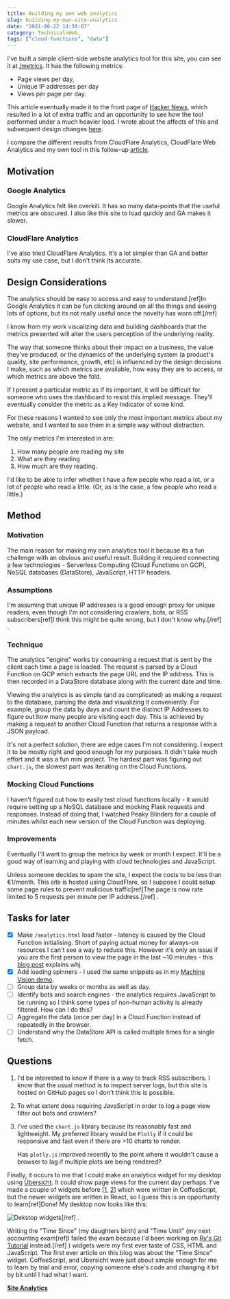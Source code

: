 ```yaml
---
title: Building my own web analytics
slug: building-my-own-site-analytics
date: "2021-06-22 14:30:07"
category: Technical>Web,
tags: ["cloud-functions", "data"]
---
```


I've built a simple client-side website analytics tool for this site, you can
see it at [/metrics](/metrics). It has the following metrics:

- Page views per day,
- Unique IP addresses per day
- Views per page per day.

This article eventually made it to the front page of [Hacker
News](https://news.ycombinator.com/item?id=27686873), which resulted in a lot of
extra traffic and an opportunity to see how the tool performed under a much
heavier load. I wrote about the affects of this and subsequent design changes
[here](/blog/load-testing-web-analytics-tool).

I compare the different results from CloudFlare Analytics, CloudFlare Web
Analytics and my own tool in this follow-up
[article](/blog/validating-cloudflare-analytics).

## Motivation

### Google Analytics

Google Analytics felt like overkill. It has so many data-points that the
useful metrics are obscured. I also like this site to load quickly
and GA makes it slower.

### CloudFlare Analytics

I've also tried CloudFlare Analytics. It's a lot simpler than GA and better
suits my use case, but I don't think its accurate.

## Design Considerations

The analytics should be easy to access and easy to understand.[ref]In Google
Analytics it can be fun clicking around on all the things and seeing lots of
options, but its not really useful once the novelty has worn off.[/ref]

I know from my work visualizing data and building dashboards that the metrics
presented will alter the users perception of the underlying reality.

The way that someone thinks about their impact on a business, the value they've
produced, or the dynamics of the underlying system (a product's quality, site
performance, growth, etc) is influenced by the design decisions I make, such as
which metrics are available, how easy they are to access, or which metrics are
above the fold.

If I present a particular metric as if its important, it will be difficult
for someone who uses the dashboard to resist this implied message. They'll eventually
consider the metric as a Key Indicator of some kind.

For these reasons I wanted to see only the most important metrics about my
website, and I wanted to see them in a simple way without distraction.

The only metrics I'm interested in are:

1.  How many people are reading my site
1.  What are they reading
1.  How much are they reading.

I'd like to be able to infer whether I have a few people who read a lot, or a lot of people
who read a little. (Or, as is the case, a few people who read a little.)

## Method

### Motivation

The main reason for making my own analytics tool it because its a fun challenge
with an obvious and useful result. Building it required connecting a few technologies -
Serverless Computing (Cloud Functions on GCP), NoSQL databases (DataStore),
JavaScript, HTTP headers.

### Assumptions

I'm assuming that unique IP addresses is a good enough proxy for unique readers, even
though I'm not considering crawlers, bots, or RSS subscribers[ref]I think this
might be quite wrong, but I don't know why.[/ref] .

### Technique

The analytics "engine" works by consuming a request that is sent by the client
each time a page is loaded. The request is parsed by a Cloud Function on GCP
which extracts the page URL and the IP address. This is then recorded in a
DataStore database along with the current date and time.

Viewing the analytics is as simple (and as complicated) as making a request to
the database, parsing the data and visualizing it conveniently. For example,
group the data by days and count the distinct IP Addresses to figure out how
many people are visiting each day. This is achieved by making a request to
another Cloud Function that returns a response with a JSON payload.

It's not a perfect solution, there are edge cases I'm not considering. I expect
it to be mostly right and good enough for my purposes. It didn't take much
effort and it was a fun mini project. The hardest part was figuring out
`chart.js`, the slowest part was iterating on the Cloud Functions.

### Mocking Cloud Functions

I haven't figured out how to easily test cloud functions locally - it would
require setting up a NoSQL database and mocking Flask requests and responses.
Instead of doing that, I watched Peaky Blinders for a couple of minutes whilst
each new version of the Cloud Function was deploying.

### Improvements

Eventually I'll want to group the metrics by week or month I expect. It'll be a
good way of learning and playing with cloud technologies and JavaScript.

Unless someone decides to spam the site, I expect the costs to be less than
€1/month. This site is hosted using CloudFlare, so I suppose I could setup some
page rules to prevent malicious traffic[ref]The page is now rate limited to 5
requests per minute per IP address.[/ref] .

## Tasks for later

- [x] Make `/analytics.html` load faster - latency is caused by the Cloud Function initialising. Short of paying actual money for always-on resources I can't see a way to reduce this. However it's only an issue if you are the first person to view the page in the last ~10 minutes - this [blog post](https://mikhail.io/serverless/coldstarts/gcp/) explains whj.
- [x] Add loading spinners - I used the same snippets as in my [Machine Vision demo](portfolio-traffic-lights).
- [ ] Group data by weeks or months as well as day.
- [ ] Identify bots and search engines - the analytics requires JavaScript to be running so I think some types of non-human activity is already filtered. How can I do this?
- [ ] Aggregate the data (once per day) in a Cloud Function instead of repeatedly in the browser.
- [ ] Understand why the DataStore API is called multiple times for a single fetch.

## Questions

1.  I'd be interested to know if there is a way to track RSS subscribers. I know
    that the usual method is to inspect server logs, but this site is hosted on
    GitHub pages so I don't think this is possible.
1.  To what extent does requiring JavaScript in order to log a page view filter out bots and crawlers?
1.  I've used the `chart.js` library because its reasonably fast and lightweight. My
    preferred library would be `Plotly` if it could be responsive and fast even
    if there are >10 charts to render.

    Has `plotly.js` improved recently to the point where it wouldn't cause a browser to lag if multiple plots are being rendered?

Finally, it occurs to me that I could make an analytics widget for my desktop
using [Übersicht](https://tracesof.net/uebersicht/). It could show page views
for the current day perhaps. I've made a couple of widgets before
[[1](http://tracesof.net/uebersicht-widgets/#time_since),
[2](http://tracesof.net/uebersicht-widgets/#time_until)] which were written in
CoffeeScript, but the newer widgets are written in React, so I guess this is an
opportunity to learn[ref]Done! My desktop now looks like this:

![Dekstop widgets](/static/images/widgets.png)[/ref] .

Writing the "Time Since" (my daughters birth) and "Time Until" (my next
accounting exam[ref]I failed the exam because I'd been working on
[Ry's Git Tutorial](git) instead.[/ref] ) widgets were my
first ever taste of CSS, HTML and JavaScript. The first ever article on
this blog was about the "Time Since" widget. CoffeeScript, and Ubersicht were
just about simple enough for me to learn by trial and error, copying someone
else's code and changing it bit by bit until I had what I want.

[**Site Analytics**]({filename}/pages/website-analytics.md)
